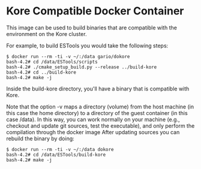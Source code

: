 Kore Compatible Docker Container
================================

This image can be used to build binaries that are compatible with
the environment on the Kore cluster.

For example, to build ESTools you would take the following steps:

```
$ docker run --rm -ti -v ~/:/data gario/dokore
bash-4.2# cd /data/ESTools/scripts
bash-4.2# ./cmake_setup_build.py --release ../build-kore
bash-4.2# cd ../build-kore
bash-4.2# make -j
```

Inside the build-kore directory, you'll have a binary that is
compatible with Kore.

Note that the option -v maps a directory (volume) from the host
machine (in this case the home directory) to a directory of the guest
container (in this case /data). In this way, you can work normally on
your machine (e.g., checkout and update git sources, test the
executable), and only perform the compilation through the docker image
After updating sources you can rebuild the binary by doing:

```
$ docker run --rm -ti -v ~/:/data dokore
bash-4.2# cd /data/ESTools/build-kore
bash-4.2# make -j
```
